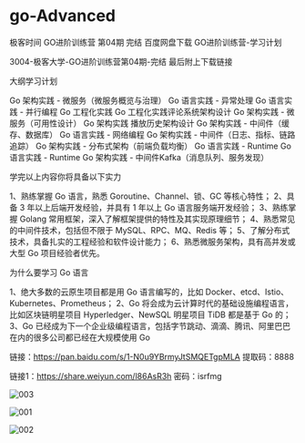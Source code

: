 # go-Advanced
极客时间 GO进阶训练营 第04期 完结 百度网盘下载
GO进阶训练营-学习计划

3004-极客大学-GO进阶训练营第04期-完结  最后附上下载链接

大纲学习计划

Go 架构实践 - 微服务（微服务概览与治理）
Go 语言实践 - 异常处理
Go 语言实践 - 并行编程
Go 工程化实践
Go 工程化实践评论系统架构设计
Go 架构实践 - 微服务（可用性设计）
Go 架构实践 播放历史架构设计
Go 架构实践 - 中间件（缓存、数据库）
Go 语言实践 - 网络编程
Go 架构实践 - 中间件（日志、指标、链路追踪）
Go 架构实践 - 分布式架构（前端负载均衡）
Go 语言实践 - Runtime
Go 语言实践 - Runtime
Go 架构实践 - 中间件Kafka（消息队列、服务发现）

学完以上内容你将具备以下实力

1、熟练掌握 Go 语言，熟悉 Goroutine、Channel、锁、GC 等核心特性；
2、具备 3 年以上后端开发经验，并具有 1 年以上 Go 语言服务端开发经验；
3、熟练掌握 Golang 常用框架，深入了解框架提供的特性及其实现原理细节；
4、熟悉常见的中间件技术，包括但不限于 MySQL、RPC、MQ、Redis 等；
5、了解分布式技术，具备扎实的工程经验和软件设计能力；
6、熟悉微服务架构，具有高并发或大型 Go 项目经验者优先。

为什么要学习 Go 语言

1、绝大多数的云原生项目都是用 Go 语言编写的，比如 Docker、etcd、Istio、Kubernetes、Prometheus；
2、Go 将会成为云计算时代的基础设施编程语言，比如区块链明星项目 Hyperledger、NewSQL 明星项目 TiDB 都是基于 Go 的；
3、Go 已经成为下一个企业级编程语言，包括字节跳动、滴滴、腾讯、阿里巴巴在内的很多公司都已经在大规模使用 Go

链接：https://pan.baidu.com/s/1-N0u9YBrmyJtSMQETgpMLA 
提取码：8888 

链接1：https://share.weiyun.com/l86AsR3h 密码：isrfmg


![003](https://user-images.githubusercontent.com/91378327/145178519-6db45097-8351-468b-9a7b-770e19b813a9.png)


![001](https://user-images.githubusercontent.com/91378327/145178506-3f35b9e8-1ab2-405a-89b0-7e3c544a2428.png)

![002](https://user-images.githubusercontent.com/91378327/145178510-f2d532d7-3745-48cf-a2c2-12267d4ca6f1.png)





